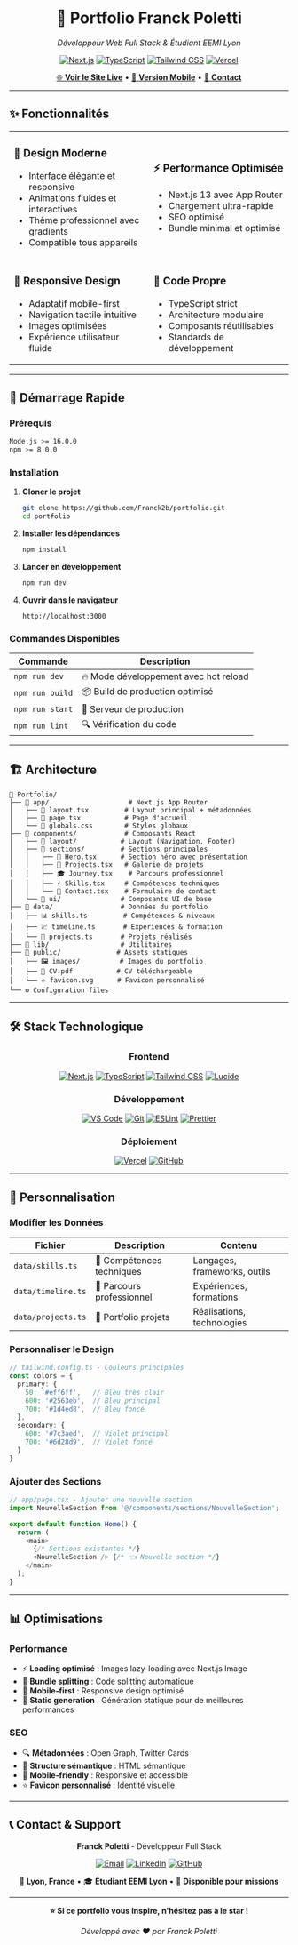 <div align="center">

# 🎯 Portfolio Franck Poletti

*Développeur Web Full Stack & Étudiant EEMI Lyon*

[![Next.js](https://img.shields.io/badge/Next.js-13-black?style=for-the-badge&logo=next.js)](https://nextjs.org/)
[![TypeScript](https://img.shields.io/badge/TypeScript-5.2-blue?style=for-the-badge&logo=typescript)](https://www.typescriptlang.org/)
[![Tailwind CSS](https://img.shields.io/badge/Tailwind-3.3-38B2AC?style=for-the-badge&logo=tailwind-css)](https://tailwindcss.com/)
[![Vercel](https://img.shields.io/badge/Deployed%20on-Vercel-000000?style=for-the-badge&logo=vercel)](https://vercel.com/)

[🌐 **Voir le Site Live**](https://franck-poletti-portfolio.vercel.app) • [📱 **Version Mobile**](https://franck-poletti-portfolio.vercel.app) • [📧 **Contact**](mailto:franck.poletti@gmail.com)

</div>

---

## ✨ Fonctionnalités

<table>
<tr>
<td width="50%">

### 🎨 **Design Moderne**
- Interface élégante et responsive
- Animations fluides et interactives
- Thème professionnel avec gradients
- Compatible tous appareils

</td>
<td width="50%">

### ⚡ **Performance Optimisée**
- Next.js 13 avec App Router
- Chargement ultra-rapide
- SEO optimisé
- Bundle minimal et optimisé

</td>
</tr>
<tr>
<td width="50%">

### 📱 **Responsive Design**
- Adaptatif mobile-first
- Navigation tactile intuitive
- Images optimisées
- Expérience utilisateur fluide

</td>
<td width="50%">

### 🔧 **Code Propre**
- TypeScript strict
- Architecture modulaire
- Composants réutilisables
- Standards de développement

</td>
</tr>
</table>

---

## 🚀 Démarrage Rapide

### Prérequis
```bash
Node.js >= 16.0.0
npm >= 8.0.0
```

### Installation

1. **Cloner le projet**
   ```bash
   git clone https://github.com/Franck2b/portfolio.git
   cd portfolio
   ```

2. **Installer les dépendances**
   ```bash
   npm install
   ```

3. **Lancer en développement**
   ```bash
   npm run dev
   ```

4. **Ouvrir dans le navigateur**
   ```
   http://localhost:3000
   ```

### Commandes Disponibles

| Commande | Description |
|----------|-------------|
| `npm run dev` | 🔥 Mode développement avec hot reload |
| `npm run build` | 📦 Build de production optimisé |
| `npm run start` | 🚀 Serveur de production |
| `npm run lint` | 🔍 Vérification du code |

---

## 🏗️ Architecture

```
📁 Portfolio/
├── 📁 app/                    # Next.js App Router
│   ├── 📄 layout.tsx         # Layout principal + métadonnées
│   ├── 📄 page.tsx           # Page d'accueil
│   └── 📄 globals.css        # Styles globaux
├── 📁 components/            # Composants React
│   ├── 📁 layout/           # Layout (Navigation, Footer)
│   ├── 📁 sections/         # Sections principales
│   │   ├── 🎯 Hero.tsx      # Section héro avec présentation
│   │   ├── 💼 Projects.tsx   # Galerie de projets
│   │   ├── 🎓 Journey.tsx    # Parcours professionnel
│   │   ├── ⚡ Skills.tsx     # Compétences techniques
│   │   └── 📧 Contact.tsx    # Formulaire de contact
│   └── 📁 ui/               # Composants UI de base
├── 📁 data/                 # Données du portfolio
│   ├── 📊 skills.ts         # Compétences & niveaux
│   ├── 📈 timeline.ts       # Expériences & formation
│   └── 🚀 projects.ts       # Projets réalisés
├── 📁 lib/                  # Utilitaires
├── 📁 public/              # Assets statiques
│   ├── 🖼️ images/          # Images du portfolio
│   ├── 📄 CV.pdf           # CV téléchargeable
│   └── ⭐ favicon.svg      # Favicon personnalisé
└── ⚙️ Configuration files
```

---

## 🛠️ Stack Technologique

<div align="center">

### Frontend
[![Next.js](https://img.shields.io/badge/Next.js-000000?style=flat-square&logo=next.js&logoColor=white)](https://nextjs.org/)
[![TypeScript](https://img.shields.io/badge/TypeScript-007ACC?style=flat-square&logo=typescript&logoColor=white)](https://www.typescriptlang.org/)
[![Tailwind CSS](https://img.shields.io/badge/Tailwind_CSS-38B2AC?style=flat-square&logo=tailwind-css&logoColor=white)](https://tailwindcss.com/)
[![Lucide](https://img.shields.io/badge/Lucide-000000?style=flat-square&logo=lucide&logoColor=white)](https://lucide.dev/)

### Développement
[![VS Code](https://img.shields.io/badge/VS_Code-007ACC?style=flat-square&logo=visual-studio-code&logoColor=white)](https://code.visualstudio.com/)
[![Git](https://img.shields.io/badge/Git-F05032?style=flat-square&logo=git&logoColor=white)](https://git-scm.com/)
[![ESLint](https://img.shields.io/badge/ESLint-4B32C3?style=flat-square&logo=eslint&logoColor=white)](https://eslint.org/)
[![Prettier](https://img.shields.io/badge/Prettier-F7B93E?style=flat-square&logo=prettier&logoColor=black)](https://prettier.io/)

### Déploiement
[![Vercel](https://img.shields.io/badge/Vercel-000000?style=flat-square&logo=vercel&logoColor=white)](https://vercel.com/)
[![GitHub](https://img.shields.io/badge/GitHub-181717?style=flat-square&logo=github&logoColor=white)](https://github.com/)

</div>

---

## 🎨 Personnalisation

### Modifier les Données

| Fichier | Description | Contenu |
|---------|-------------|---------|
| `data/skills.ts` | 💪 Compétences techniques | Langages, frameworks, outils |
| `data/timeline.ts` | 📅 Parcours professionnel | Expériences, formations |
| `data/projects.ts` | 🚀 Portfolio projets | Réalisations, technologies |

### Personnaliser le Design

```typescript
// tailwind.config.ts - Couleurs principales
const colors = {
  primary: {
    50: '#eff6ff',   // Bleu très clair
    600: '#2563eb',  // Bleu principal
    700: '#1d4ed8',  // Bleu foncé
  },
  secondary: {
    600: '#7c3aed',  // Violet principal
    700: '#6d28d9',  // Violet foncé
  }
}
```

### Ajouter des Sections

```typescript
// app/page.tsx - Ajouter une nouvelle section
import NouvelleSection from '@/components/sections/NouvelleSection';

export default function Home() {
  return (
    <main>
      {/* Sections existantes */}
      <NouvelleSection /> {/* 👈 Nouvelle section */}
    </main>
  );
}
```

---

## 📊 Optimisations

### Performance
- ⚡ **Loading optimisé** : Images lazy-loading avec Next.js Image
- 🎯 **Bundle splitting** : Code splitting automatique
- 📱 **Mobile-first** : Responsive design optimisé
- 🚀 **Static generation** : Génération statique pour de meilleures performances

### SEO
- 🔍 **Métadonnées** : Open Graph, Twitter Cards
- 🎯 **Structure sémantique** : HTML sémantique
- 📱 **Mobile-friendly** : Responsive et accessible
- ⭐ **Favicon personnalisé** : Identité visuelle

---

## 📞 Contact & Support

<div align="center">

**Franck Poletti** - Développeur Full Stack

[![Email](https://img.shields.io/badge/Email-franck.poletti@gmail.com-red?style=for-the-badge&logo=gmail)](mailto:franck.poletti@gmail.com)
[![LinkedIn](https://img.shields.io/badge/LinkedIn-Franck_Poletti-blue?style=for-the-badge&logo=linkedin)](https://www.linkedin.com/in/franck-poletti-443a1b266)
[![GitHub](https://img.shields.io/badge/GitHub-Franck2b-black?style=for-the-badge&logo=github)](https://github.com/Franck2b)

📍 **Lyon, France** • 🎓 **Étudiant EEMI Lyon** • 💼 **Disponible pour missions**

</div>

---

<div align="center">

**⭐ Si ce portfolio vous inspire, n'hésitez pas à le star !**

*Développé avec ❤️ par Franck Poletti*

</div>
